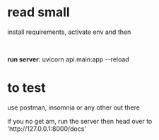 # read small
<p> install requirements, activate env and then</p><br>
<p><b> run server</b>: uvicorn api.main:app --reload </p>

# to test
<p>use postman, insomnia or any other out there</p>
<p> if you no get am, run the server then head over to 'http://127.0.0.1:8000/docs' </p>
